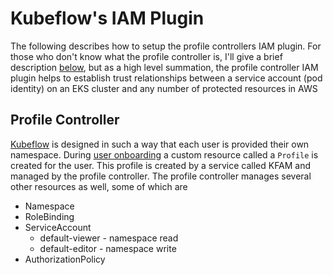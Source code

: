 # Kubeflow's IAM Plugin

The following describes how to setup the profile controllers IAM plugin. For
those who don't know what the profile controller is, I'll give a brief description
[below](#profile-controller), but as a high level summation, the profile controller
IAM plugin helps to establish trust relationships between a service account (pod identity)
on an EKS cluster and any number of protected resources in AWS


## Profile Controller
[Kubeflow] is designed in such a way that each user is provided their own namespace.
During [user onboarding] a custom resource called a `Profile` is created for the 
user. This profile is created by a service called KFAM and managed by the profile controller. The profile controller manages several other resources as well, some of which are

* Namespace
* RoleBinding
* ServiceAccount
    - default-viewer - namespace read
    - default-editor - namespace write
* AuthorizationPolicy



[Kubeflow]: https://www.kubeflow.org/docs/
[user onboarding]: https://www.kubeflow.org/docs/components/multi-tenancy/getting-started/#onboarding-a-new-user
